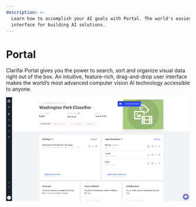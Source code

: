 ```yaml
---
description: >-
  Learn how to accomplish your AI goals with Portal. The world's easiest user
  interface for building AI solutions.
---
```


# Portal

Clarifai Portal gives you the power to search, sort and organize visual data right out of the box. An intuitive, feature-rich, drag-and-drop user interface makes the world’s most advanced computer vision AI technology accessible to anyone.

![Clarifai Portal Applications Detail Page](../../.gitbook/assets/view_in_explorer%20%281%29%20%281%29%20%282%29%20%282%29%20%282%29.jpg)

